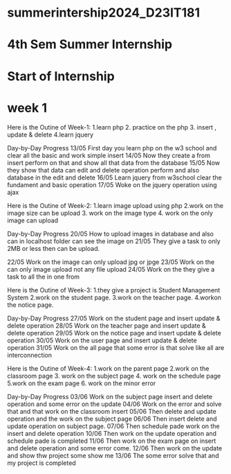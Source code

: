 # summerintership2024_D23IT181
# 4th Sem Summer Internship
# Start of Internship
# week 1
Here is the Outine of Week-1:
1.learn php 
2. practice on the php 
3. insert , update & delete 
4.learn jquery 

 Day-by-Day Progress
13/05
First day you learn php on the w3 school and clear all the basic and work simple insert 
14/05
Now they create a from insert perform on that and show all that data from the database 
15/05
Now they show that data can edit and delete operation perform and also database in the edit and delete
16/05
Learn jquery from w3school clear the fundament and basic operation
17/05
Woke on the jquery operation using ajax

Here is the Outine of Week-2:
1.learn image upload using php 
2.work on the image size can be upload 
3. work on the image type 
4. work on the only image can upload

 Day-by-Day Progress
20/05
How to upload images in database and also can in localhost folder can see the image on 
21/05
They give a task to only 2MB or less then can be upload.

22/05
Work on the image can only upload jpg or jpge 
23/05
Work on the can only image upload not any file upload
24/05
Work on the they give a task to all the in one from 

Here is the Outine of Week-3:
1.they give a project is Student Management System
2.work on the student page.
3.work on the teacher page.
4.workon the notice page.

 Day-by-Day Progress
27/05
Work on the student page and insert update & delete operation
28/05
Work on the teacher page and insert update & delete operation
29/05
Work on the notice page and insert update & delete operation
30/05
Work on the user page and insert update & delete operation
31/05
Work on the all page that some error is that solve like all are interconnection

Here is the Outine of Week-4:
1.work on the parent page 
2.work on the classroom page 
3. work on the subject page
4. work on the schedule page
5.work on the exam page
6. work on the minor error

 Day-by-Day Progress
03/06
Work on the subject page insert and delete operation and some error on the update
04/06
Work on the error and solve that  and that work on the classroom insert
05/06
Then delete and update operation and the work on the subject page
06/06
Then insert delete and update operation on subject page.
07/06
Then schedule pade work on the insert and delete operation 
10/06
Then work on the update operation and schedule pade is completed
11/06
Then work on the exam page on insert and delete operation and some error come.
12/06
Then work on the update and show thw project some show me
13/06 
The some error solve that and my project is completed
